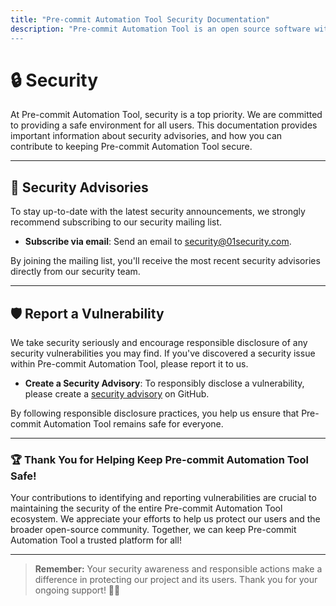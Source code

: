 ```yaml
---
title: "Pre-commit Automation Tool Security Documentation"
description: "Pre-commit Automation Tool is an open source software with a thriving community of contributors and maintainers.
---
```


# 🔒 Security

At Pre-commit Automation Tool, security is a top priority. We are committed to providing a safe environment for all users. This documentation provides important information about security advisories,  and how you can contribute to keeping Pre-commit Automation Tool secure.

---

## 📰 Security Advisories

To stay up-to-date with the latest security announcements, we strongly recommend subscribing to our security mailing list.

- **Subscribe via email**: Send an email to [security@01security.com](mailto:security@01security.com).

By joining the mailing list, you'll receive the most recent security advisories directly from our security team.

---


## 🛡️ Report a Vulnerability

We take security seriously and encourage responsible disclosure of any security vulnerabilities you may find. If you've discovered a security issue within Pre-commit Automation Tool, please report it to us.

- **Create a Security Advisory**: To responsibly disclose a vulnerability, please create a [security advisory](https://github.com/BerryBytes/precommit-util/security/) on GitHub.

By following responsible disclosure practices, you help us ensure that Pre-commit Automation Tool remains safe for everyone.

---

### 🏆 Thank You for Helping Keep Pre-commit Automation Tool Safe!

Your contributions to identifying and reporting vulnerabilities are crucial to maintaining the security of the entire Pre-commit Automation Tool ecosystem. We appreciate your efforts to help us protect our users and the broader open-source community. Together, we can keep Pre-commit Automation Tool a trusted platform for all!

---

> **Remember:** Your security awareness and responsible actions make a difference in protecting our project and its users. Thank you for your ongoing support! 💪🔐
